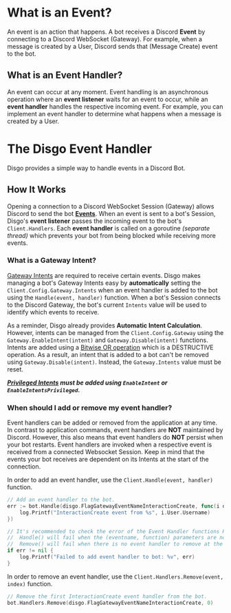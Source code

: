 # What is an Event?

An event is an action that happens. A bot receives a Discord **Event** by connecting to a Discord WebSocket (Gateway). For example, when a message is created by a User, Discord sends that (Message Create) event to the bot.

## What is an Event Handler?

An event can occur at any moment. Event handling is an asynchronous operation where an **event listener** waits for an event to occur, while an **event handler** handles the respective incoming event. For example, you can implement an event handler to determine what happens when a message is created by a User.

# The Disgo Event Handler

Disgo provides a simple way to handle events in a Discord Bot. 

## How It Works

Opening a connection to a Discord WebSocket Session (Gateway) allows Discord to send the bot [**Events**](https://discord.com/developers/docs/topics/threads#gateway-events). When an event is sent to a bot's Session, Disgo's **event listener** passes the incoming event to the bot's `Client.Handlers`. Each **event handler** is called on a goroutine _(separate thread)_ which prevents your bot from being blocked while receiving more events.

### What is a Gateway Intent?

[Gateway Intents](https://discord.com/developers/docs/topics/gateway#gateway-intents) are required to receive certain events. Disgo makes managing a bot's Gateway Intents easy by **automatically** setting the `Client.Config.Gateway.Intents` when an event handler is added to the bot using the `Handle(event, handler)` function. When a bot's Session connects to the Discord Gateway, the bot's current `Intents` value will be used to identify which events to receive.

As a reminder, Disgo already provides **Automatic Intent Calculation**. However, intents can be managed from the `Client.Config.Gateway` using the `Gateway.EnableIntent(intent)` and `Gateway.Disable(intent)` functions. Intents are added using a [Bitwise OR operation](https://en.wikipedia.org/wiki/Bitwise_operation) which is a DESTRUCTIVE operation. As a result, an intent that is added to a bot can't be removed using `Gateway.Disable(intent)`. Instead, the `Gateway.Intents` value must be reset.

**_[Privileged Intents](https://discord.com/developers/docs/topics/gateway#privileged-intents) must be added using `EnableIntent` or `EnableIntentsPrivileged`._**

### When should I add or remove my event handler?

Event handlers can be added or removed from the application at any time. In contrast to application commands, event handlers are **NOT** maintained by Discord. However, this also means that event handlers do **NOT** persist when your bot restarts. Event handlers are invoked when a respective event is received from a connected Websocket Session. Keep in mind that the events your bot receives are dependent on its Intents at the start of the connection.

In order to add an event handler, use the `Client.Handle(event, handler)` function. 

```go
// Add an event handler to the bot.
err := bot.Handle(disgo.FlagGatewayEventNameInteractionCreate, func(i disgo.InteractionCreate) {
	log.Printf("InteractionCreate event from %s", i.User.Username)
})

// It's recommended to check the error of the Event Handler functions Handle() and Remove().
// 	Handle() will fail when the (eventname, function) parameters are not configured correctly.
// 	Remove() will fail when there is no event handler to remove at the given index.
if err != nil {
	log.Printf("Failed to add event handler to bot: %v", err)
}
```

In order to remove an event handler, use the `Client.Handlers.Remove(event, index)` function.

```go
// Remove the first InteractionCreate event handler from the bot.
bot.Handlers.Remove(disgo.FlagGatewayEventNameInteractionCreate, 0)
```
